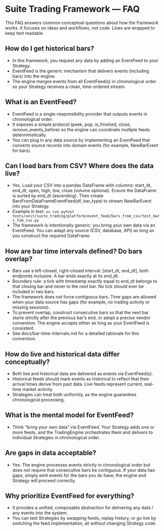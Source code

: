 # Suite Trading Framework — FAQ

This FAQ answers common conceptual questions about how the framework works. It focuses on
ideas and workflows, not code. Lines are wrapped to keep text readable.

## How do I get historical bars?

- In this framework, you request any data by adding an EventFeed to your Strategy.
- EventFeed is the generic mechanism that delivers events (including bars) into the engine.
- The engine merges events from all EventFeed(s) in chronological order so your Strategy
  receives a clean, time-ordered stream.

## What is an EventFeed?

- EventFeed is a single-responsibility provider that outputs events in chronological order.
- It exposes a simple protocol (peek, pop, is_finished, close, remove_events_before) so the
  engine can coordinate multiple feeds deterministically.
- You can plug in any data source by implementing an EventFeed that converts source records
  into domain events (for example, NewBarEvent for bars).

## Can I load bars from CSV? Where does the data live?

- Yes. Load your CSV into a pandas DataFrame with columns: start_dt, end_dt, open, high, low,
  close (volume optional). Ensure the DataFrame is sorted by end_dt (ascending). Then create
  BarsFromDataFrameEventFeed(df, bar_type) to stream NewBarEvent into your Strategy.
- Example in test: `uv run pytest tests/unit/suite_trading/platform/event_feed/bars_from_csv/test_bars_fom_csv.py`
- The framework is intentionally generic: you bring your own data via an EventFeed. You can
  adapt any source (CSV, database, API) as long as you construct the required DataFrame.

## How are bar time intervals defined? Do bars overlap?

- Bars use a left-closed, right-closed interval: [start_dt, end_dt], both endpoints
  inclusive. A bar ends exactly at its end_dt.
- Boundary rule: a tick with timestamp exactly equal to end_dt belongs to that closing bar
  and never to the next bar. No tick should ever be included in two bars.
- The framework does not force contiguous bars. Time gaps are allowed when your data source
  has gaps (for example, no trading activity or missing sessions).
- To prevent overlap, construct consecutive bars so that the next bar starts strictly after
  the previous bar’s end, or adopt a precise vendor convention. The engine accepts either as
  long as your EventFeed is consistent.
- See docs/bar-time-intervals.md for a detailed rationale for this convention.

## How do live and historical data differ conceptually?

- Both live and historical data are delivered as events via EventFeed(s).
- Historical feeds should mark events as historical to reflect that their arrival times
  derive from past data. Live feeds represent current, real-time market activity.
- Strategies can treat both uniformly, as the engine guarantees chronological processing.

## What is the mental model for EventFeed?

- Think “bring your own data” via EventFeed. Your Strategy adds one or more feeds, and
  the TradingEngine orchestrates them and delivers to individual Strategies in chronological order.

## Are gaps in data acceptable?

- Yes. The engine processes events strictly in chronological order but does not require that
  consecutive bars be contiguous. If your data has gaps, simply emit events for the bars you
  do have; the engine and Strategy will proceed correctly.

## Why prioritize EventFeed for everything?

- It provides a unified, composable abstraction for delivering any data / any events into the system.
- You can test Strategies by swapping feeds, replay history, or go live by switching the feed
  implementation, all without changing Strategy code.
